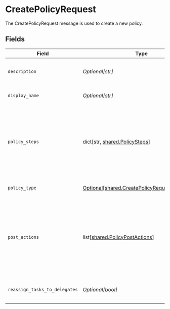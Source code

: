 # CreatePolicyRequest

The CreatePolicyRequest message is used to create a new policy.


## Fields

| Field                                                                                                                                       | Type                                                                                                                                        | Required                                                                                                                                    | Description                                                                                                                                 |
| ------------------------------------------------------------------------------------------------------------------------------------------- | ------------------------------------------------------------------------------------------------------------------------------------------- | ------------------------------------------------------------------------------------------------------------------------------------------- | ------------------------------------------------------------------------------------------------------------------------------------------- |
| `description`                                                                                                                               | *Optional[str]*                                                                                                                             | :heavy_minus_sign:                                                                                                                          | The description of the new policy.                                                                                                          |
| `display_name`                                                                                                                              | *Optional[str]*                                                                                                                             | :heavy_minus_sign:                                                                                                                          | The display name of the new policy.                                                                                                         |
| `policy_steps`                                                                                                                              | dict[str, [shared.PolicySteps](undefined/models/shared/policysteps.md)]                                                                     | :heavy_minus_sign:                                                                                                                          | The map of policy type to policy steps. The key is the stringified version of the enum. See other policies for examples.                    |
| `policy_type`                                                                                                                               | [Optional[shared.CreatePolicyRequestPolicyType]](undefined/models/shared/createpolicyrequestpolicytype.md)                                  | :heavy_minus_sign:                                                                                                                          | The enum of the policy type.                                                                                                                |
| `post_actions`                                                                                                                              | list[[shared.PolicyPostActions](undefined/models/shared/policypostactions.md)]                                                              | :heavy_minus_sign:                                                                                                                          | Actions to occur after a policy finishes. As of now this is only valid on a certify policy to remediate a denied certification immediately. |
| `reassign_tasks_to_delegates`                                                                                                               | *Optional[bool]*                                                                                                                            | :heavy_minus_sign:                                                                                                                          | Allows reassigning tasks to delegates.                                                                                                      |